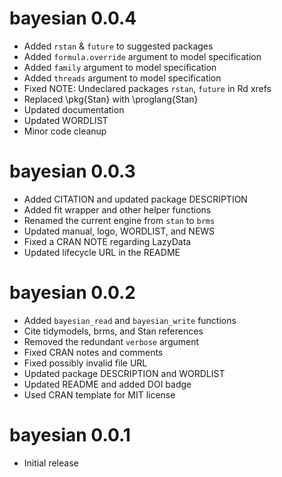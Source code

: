 # bayesian 0.0.4

- Added `rstan` & `future` to suggested packages
- Added `formula.override` argument to model specification
- Added `family` argument to model specification
- Added `threads` argument to model specification
- Fixed NOTE: Undeclared packages `rstan`, `future` in Rd xrefs
- Replaced \pkg{Stan} with \proglang{Stan}
- Updated documentation
- Updated WORDLIST
- Minor code cleanup

# bayesian 0.0.3

- Added CITATION and updated package DESCRIPTION
- Added fit wrapper and other helper functions
- Renamed the current engine from `stan` to `brms`
- Updated manual, logo, WORDLIST, and NEWS
- Fixed a CRAN NOTE regarding LazyData
- Updated lifecycle URL in the README

# bayesian 0.0.2

- Added `bayesian_read` and `bayesian_write` functions
- Cite tidymodels, brms, and Stan references
- Removed the redundant `verbose` argument
- Fixed CRAN notes and comments
- Fixed possibly invalid file URL
- Updated package DESCRIPTION and WORDLIST
- Updated README and added DOI badge
- Used CRAN template for MIT license

# bayesian 0.0.1

- Initial release
